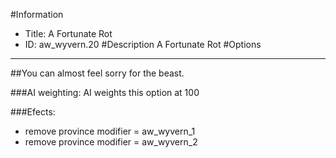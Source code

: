 #Information
 - Title: A Fortunate Rot
 - ID: aw_wyvern.20
#Description
A Fortunate Rot
#Options

___
##You can almost feel sorry for the beast.

###AI weighting:
AI weights this option at 100


###Efects:<ul><li>remove province modifier = aw_wyvern_1</li><li>remove province modifier = aw_wyvern_2</li></ul>
